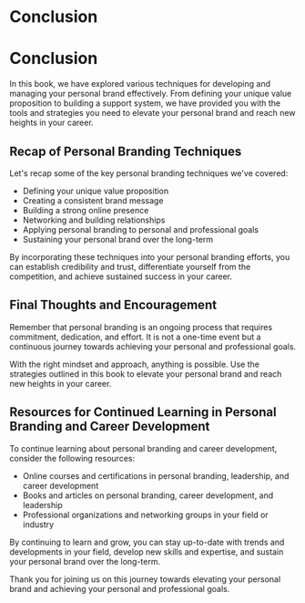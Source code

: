 # Conclusion

Conclusion
==========

In this book, we have explored various techniques for developing and managing your personal brand effectively. From defining your unique value proposition to building a support system, we have provided you with the tools and strategies you need to elevate your personal brand and reach new heights in your career.

Recap of Personal Branding Techniques
-------------------------------------

Let's recap some of the key personal branding techniques we've covered:

* Defining your unique value proposition
* Creating a consistent brand message
* Building a strong online presence
* Networking and building relationships
* Applying personal branding to personal and professional goals
* Sustaining your personal brand over the long-term

By incorporating these techniques into your personal branding efforts, you can establish credibility and trust, differentiate yourself from the competition, and achieve sustained success in your career.

Final Thoughts and Encouragement
--------------------------------

Remember that personal branding is an ongoing process that requires commitment, dedication, and effort. It is not a one-time event but a continuous journey towards achieving your personal and professional goals.

With the right mindset and approach, anything is possible. Use the strategies outlined in this book to elevate your personal brand and reach new heights in your career.

Resources for Continued Learning in Personal Branding and Career Development
----------------------------------------------------------------------------

To continue learning about personal branding and career development, consider the following resources:

* Online courses and certifications in personal branding, leadership, and career development
* Books and articles on personal branding, career development, and leadership
* Professional organizations and networking groups in your field or industry

By continuing to learn and grow, you can stay up-to-date with trends and developments in your field, develop new skills and expertise, and sustain your personal brand over the long-term.

Thank you for joining us on this journey towards elevating your personal brand and achieving your personal and professional goals.